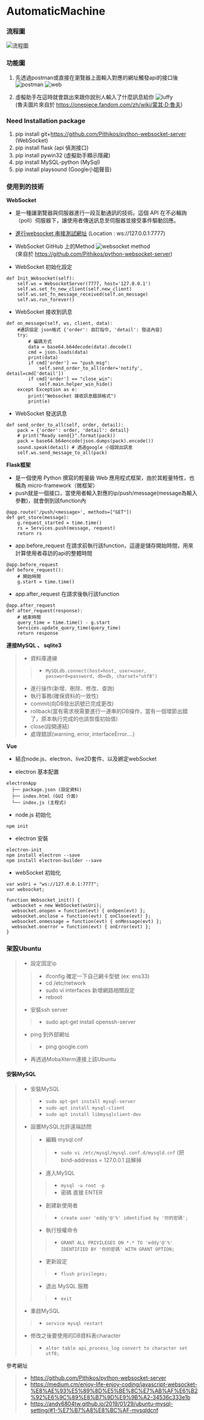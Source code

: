 # AutomaticMachine

### 流程圖
![流程圖](Resource/flow.png)

### 功能圖
1. 先透過postman或直接在瀏覽器上面輸入對應的網址觸發api的接口後
![postman](Resource/postman.PNG)
![web](Resource/web.PNG)

2. 虛擬助手在這時就會跳出來跟你說別人輸入了什麼訊息給你
![luffy](Resource/result.PNG)<br>
(魯夫圖片來自於 https://onepiece.fandom.com/zh/wiki/蒙其·D·魯夫)

### Need Installation package
1. pip install git+https://github.com/Pithikos/python-websocket-server  (WebSocket)
2. pip install flask (api 偵測接口)
3. pip install pywin32 (虛擬助手顯示隱藏)
4. pip install MySQL-python (MySql)
5. pip install playsound (Google小姐聲音)

### 使用到的技術

**WebSocket**
* 是一種讓瀏覽器與伺服器進行一段互動通訊的技術。這個 API 在不必輪詢（poll）伺服器下，讓使用者傳送訊息至伺服器並接受事件驅動回應。
* [進行websocket 串接測試網址](http://websocket.org/echo.html) (Location : ws://127.0.0.1:7777)
* WebSocket GitHub 上的Method
![websocket method](Resource/websocketMethod.PNG)<br>
(來自於 https://github.com/Pithikos/python-websocket-server)

* WebSocket 初始化設定
```
def Init_Websocket(self):
    self.ws = WebsocketServer(7777, host='127.0.0.1')
    self.ws.set_fn_new_client(self.new_client)
    self.ws.set_fn_message_received(self.on_message)
    self.ws.run_forever()
```

* WebSocket 接收到訊息
```
def on_message(self, ws, client, data):
    #通訊協定 json格式 {'order': 自訂指令, 'detail': 發送內容}
    try:
        # 編碼方式
        data = base64.b64decode(data).decode()
        cmd = json.loads(data)
        print(data)
        if cmd['order'] == "push_msg":
            self.send_order_to_all(order='notify', detail=cmd['detail'])
        if cmd['order'] == "close_win":
            self.main.helper_win_hide()
    except Exception as e:
        print("Websocket 接收訊息錯誤格式")
        print(e)
```

* WebSocket 發送訊息
```
def send_order_to_all(self, order, detail):
    pack = {'order': order, 'detail': detail}
    # print("Ready send{}".format(pack))
    pack = base64.b64encode(json.dumps(pack).encode())
    sound.speak(detail) # 透過google 小姐說出訊息
    self.ws.send_message_to_all(pack)
```

**Flask框架**
* 是一個使用 Python 撰寫的輕量級 Web 應用程式框架，由於其輕量特性，也稱為 micro-framework（微框架）
* push就是一個接口，當使用者輸入對應的ip/push/message(message為輸入參數)，就會倒到該function內
```
@app.route('/push/<message>', methods=["GET"])
def get_store(message):
    g.request_started = time.time()
    rs = Services.push(message, request)
    return rs
```

* app.before_request 在請求前執行該function，這邊是儲存開始時間，用來計算使用者尋訪的api的整體時間
```
@app.before_request
def before_request():
    # 開始時間
    g.start = time.time()
```

* app.after_request 在請求後執行該function
```
@app.after_request
def after_request(response):
    # 結束時間
    query_time = time.time() - g.start
    Services.update_query_time(query_time)
    return response
```

**連接MySQL 、 sqlite3**
> - 資料庫連線
>> - ```MySQLdb.connect(host=host, user=user, password=password, db=db, charset="utf8")```
> - 進行操作(新增、刪除、修改、查詢)
> - 執行事務(確保資料的一致性)
> - commit(向DB發出訊號已完成更改)
> - rollback(當有需求視需要進行一連串的DB操作，當有一個環節出錯了，原本執行完成的也該恢復初始值)
> - close(段開連結)
> - 處理錯誤(warning, error, interfaceError....)

**Vue**
- 結合node.js、electron、live2D套件、以及綁定webSocket

- electron 基本配置
```
electronApp
  ├── package.json (設定資料)
  ├── index.html (GUI 介面)
  └── index.js (主程式)
```

- node.js 初始化
```
npm init
```

- electron 安裝
```
electron-init
npm install electron --save
npm install electron-builder --save
```

- webSocket 初始化
```
var wsUri = "ws://127.0.0.1:7777";
var websocket;

function Websocket_init() {
  websocket = new WebSocket(wsUri);
  websocket.onopen = function(evt) { onOpen(evt) };
  websocket.onclose = function(evt) { onClose(evt) };
  websocket.onmessage = function(evt) { onMessage(evt) };
  websocket.onerror = function(evt) { onError(evt) };
}
```

### 架設Ubuntu
> - 設定固定ip
>> - ifconfig 確定一下自己網卡型號 (ex: ens33) 
>> - cd /etc/network
>> - sudo vi interfaces 新增網路相關設定
>> - reboot
> - 安裝ssh server
>> - sudo apt-get install openssh-server
> - ping 到外部網址
>> - ping google.com
> - 再透過MobaXterm連接上該Ubuntu

#### 安裝MySQL
> - 安裝MySQL
>> - ```sudo apt-get install mysql-server```
>> - ```sudo apt install mysql-client```
>> - ```sudo apt install libmysqlclient-dev```
> - 設置MySQL允許遠端訪問
>> - 編輯 mysql.cnf
>>> - ```sudo vi /etc/mysql/mysql.conf.d/mysqld.cnf``` (把 bind-addresss = 127.0.0.1 註解掉
>> - 進入MySQL
>>> - ```mysql -u root -p```
>>> - 密碼 直接 ENTER
>> - 創建新使用者
>>> - ```create user 'eddy'@'%' identified by '你的密碼'; ```
>> - 執行授權命令
>>> - ```GRANT ALL PRIVILEGES ON *.* TO 'eddy'@'%' IDENTIFIED BY '你的密碼' WITH GRANT OPTION;```
>> - 更新設定
>>> - ```flush privileges; ```
>> - 退出 MySQL 服務
>>> - ```exit```
> - 重啟MySQL
>> - ```service mysql restart``` 
> - 修改之後要使用的DB資料表character 
>> - ```alter table api_process_log convert to character set utf8;```

參考網址
> - https://github.com/Pithikos/python-websocket-server
> - https://medium.cm/enjoy-life-enjoy-coding/javascript-websocket-%E8%AE%93%E5%89%8D%E5%BE%8C%E7%AB%AF%E6%B2%92%E6%9C%89%E8%B7%9D%E9%9B%A2-34536c333e1b
> - https://andy6804tw.github.io/2019/01/29/ubuntu-mysql-setting/#1-%E7%B7%A8%E8%BC%AF-mysqldcnf